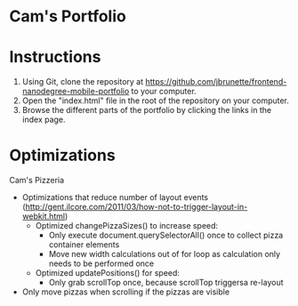 Cam's Portfolio
======================

Instructions
======================
1. Using Git, clone the repository at https://github.com/jbrunette/frontend-nanodegree-mobile-portfolio to your computer.
2. Open the "index.html" file in the root of the repository on your computer.
3. Browse the different parts of the portfolio by clicking the links in the index page.


Optimizations
======================

Cam's Pizzeria
- Optimizations that reduce number of layout events (http://gent.ilcore.com/2011/03/how-not-to-trigger-layout-in-webkit.html)
  - Optimized changePizzaSizes() to increase speed:
    - Only execute document.querySelectorAll() once to collect pizza container elements
    - Move new width calculations out of for loop as calculation only needs to be performed once
  - Optimized updatePositions() for speed:
    - Only grab scrollTop once, because scrollTop triggersa re-layout
- Only move pizzas when scrolling if the pizzas are visible